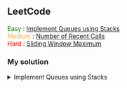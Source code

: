 ## LeetCode

<div>
  <span style="color: green">Easy</span> : <a href="https://leetcode.com/problems/implement-queue-using-stacks/">Implement Queues using Stacks</a><br>
  <span style="color: #FFAE42">Medium</span> : <a href="https://leetcode.com/problems/number-of-recent-calls/">Number of Recent Calls</a><br>
  <span style="color: red">Hard</span> : <a href="https://leetcode.com/problems/sliding-window-maximum/">Sliding Window Maximum</a><br>
</div>


### My solution

<details>
<summary>Implement Queues using Stacks</summary>
<br>

Notes :

```c

```
</details>